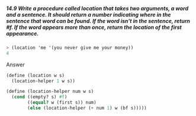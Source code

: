 ##### 14.9 Write a procedure called location that takes two arguments, a word and a sentence. It should return a number indicating where in the sentence that word can be found. If the word isn't in the sentence, return #f. If the word appears more than once, return the location of the first appearance.
```Scheme
> (location 'me '(you never give me your money))
4
```

Answer

```Scheme
(define (location w s)
  (location-helper 1 w s))

(define (location-helper num w s)
  (cond ((empty? s) #f)
        ((equal? w (first s)) num)
        (else (location-helper (+ num 1) w (bf s)))))
```
